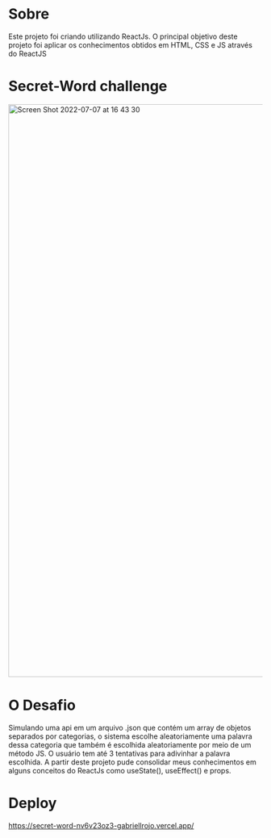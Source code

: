 # Sobre

Este projeto foi criando utilizando ReactJs. O principal objetivo deste projeto foi aplicar os conhecimentos obtidos em HTML, CSS e JS através do ReactJS

# Secret-Word challenge

<img width="1135" alt="Screen Shot 2022-07-07 at 16 43 30" src="https://user-images.githubusercontent.com/96317035/177859803-6b9aa253-a43d-4e3e-ae08-14af3df7eb11.png">

# O Desafio

Simulando uma api em um arquivo .json que contém um array de objetos separados por categorias, o sistema escolhe aleatoriamente uma palavra dessa categoria que também é escolhida aleatoriamente por meio de um método JS. O usuário tem até 3 tentativas para adivinhar a palavra escolhida.
A partir deste projeto pude consolidar meus conhecimentos em alguns conceitos do ReactJs como useState(), useEffect() e props.

# Deploy

https://secret-word-nv6v23oz3-gabriellrojo.vercel.app/
